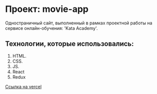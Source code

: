 # Проект: movie-app

Одностраничный сайт, выполненный в рамках проектной работы на сервисе онлайн-обучения: 'Kata Academy'.

## Технологии, которые использовались:

1. HTML.
2. CSS.
3. JS.
4. React
5. Redux


[Ссылка на vercel](https://aviasales-three-liart.vercel.app/)
